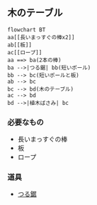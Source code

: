 ## 木のテーブル
```mermaid
flowchart BT
aa[[長いまっすぐの棒x2]]
ab[[板]]
ac[[ロープ]]
aa ==> ba(2本の棒)
ba -->|つる鋸| bb(短いポール)
bb --> bc(短いポールと板)
ab --> bc
bc --> bd(木のテーブル)
ac --> bd
bd -->|植木ばさみ| bc
```
### 必要なもの
* 長いまっすぐの棒
* 板
* ロープ
### 道具
* [つる鋸](https://github.com/aya-0p/yah-craft-recipe/blob/main/Iron.md)

